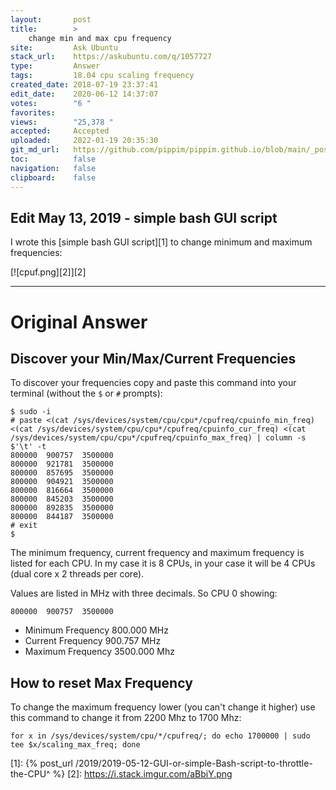 ```yaml
---
layout:       post
title:        >
    change min and max cpu frequency
site:         Ask Ubuntu
stack_url:    https://askubuntu.com/q/1057727
type:         Answer
tags:         18.04 cpu scaling frequency
created_date: 2018-07-19 23:37:41
edit_date:    2020-06-12 14:37:07
votes:        "6 "
favorites:    
views:        "25,378 "
accepted:     Accepted
uploaded:     2022-01-19 20:35:30
git_md_url:   https://github.com/pippim/pippim.github.io/blob/main/_posts/2018/2018-07-19-change-min-and-max-cpu-frequency.md
toc:          false
navigation:   false
clipboard:    false
---
```


## Edit May 13, 2019 - simple bash GUI script

I wrote this [simple bash GUI script][1] to change minimum and maximum frequencies:

[![cpuf.png][2]][2]


----------


# Original Answer

## Discover your Min/Max/Current Frequencies

To discover your frequencies copy and paste this command into your terminal (without the `$` or `#` prompts):

``` 
$ sudo -i
# paste <(cat /sys/devices/system/cpu/cpu*/cpufreq/cpuinfo_min_freq) <(cat /sys/devices/system/cpu/cpu*/cpufreq/cpuinfo_cur_freq) <(cat /sys/devices/system/cpu/cpu*/cpufreq/cpuinfo_max_freq) | column -s $'\t' -t
800000  900757  3500000
800000  921781  3500000
800000  857695  3500000
800000  904921  3500000
800000  816664  3500000
800000  845203  3500000
800000  892835  3500000
800000  844187  3500000
# exit
$
```

The minimum frequency, current frequency and maximum frequency is listed for each CPU. In my case it is 8 CPUs, in your case it will be 4 CPUs (dual core x 2 threads per core).

Values are listed in MHz with three decimals. So CPU 0 showing:

``` 
800000  900757  3500000
```

- Minimum Frequency 800.000 MHz
- Current Frequency 900.757 MHz
- Maximum Frequency 3500.000 Mhz

## How to reset Max Frequency

To change the maximum frequency lower (you can't change it higher) use this command to change it from 2200 Mhz to 1700 Mhz:

``` 
for x in /sys/devices/system/cpu/*/cpufreq/; do echo 1700000 | sudo tee $x/scaling_max_freq; done
```


  [1]: {% post_url /2019/2019-05-12-GUI-or-simple-Bash-script-to-throttle-the-CPU^ %}
  [2]: https://i.stack.imgur.com/aBbiY.png
